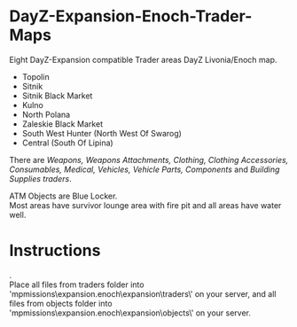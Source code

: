 # DayZ-Expansion-Enoch-Trader-Maps

Eight DayZ-Expansion compatible Trader areas DayZ Livonia/Enoch map.

* Topolin
* Sitnik
* Sitnik Black Market
* Kulno
* North Polana
* Zaleskie Black Market
* South West Hunter (North West Of Swarog)
* Central (South Of Lipina)

There are _Weapons, Weapons Attachments, Clothing, Clothing Accessories, Consumables, Medical, Vehicles, Vehicle Parts, Components_ and _Building Supplies traders_.

ATM Objects are Blue Locker.
<br />Most areas have survivor lounge area with fire pit and all areas have water well.

<h1>Instructions</h1>.<br />
Place all files from traders folder into 'mpmissions\expansion.enoch\expansion\traders\' on your server,
and all files from objects folder into 'mpmissions\expansion.enoch\expansion\objects\' on your server.



